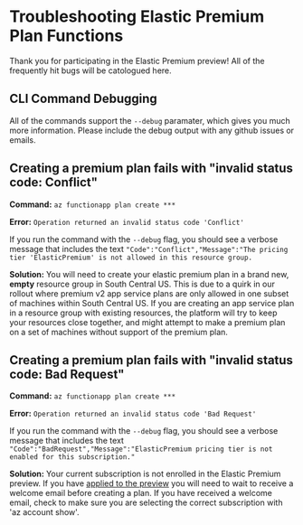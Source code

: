 # Troubleshooting Elastic Premium Plan Functions 
Thank you for participating in the Elastic Premium preview! All of the frequently hit bugs will be catologued here.

## CLI Command Debugging

All of the commands support the `--debug` paramater, which gives you much more information. Please include the debug output with any github issues or emails.

## Creating a premium plan fails with "invalid status code: Conflict"

**Command:** `az functionapp plan create ***`

**Error:** `Operation returned an invalid status code 'Conflict'`

If you run the command with the `--debug` flag, you should see a verbose message that includes the text `"Code":"Conflict","Message":"The pricing tier 'ElasticPremium' is not allowed in this resource group.`

**Solution:** You will need to create your elastic premium plan in a brand new, **empty** resource group in South Central US. This is due to a quirk in our rollout where premium v2 app service plans are only allowed in one subset of machines within South Central US. If you are creating an app service plan in a resource group with existing resources, the platform will try to keep your resources close together, and might attempt to make a premium plan on a set of machines without support of the premium plan.

## Creating a premium plan fails with "invalid status code: Bad Request"

**Command:** `az functionapp plan create ***`

**Error:** `Operation returned an invalid status code 'Bad Request'`

If you run the command with the `--debug` flag, you should see a verbose message that includes the text `"Code":"BadRequest","Message":"ElasticPremium pricing tier is not enabled for this subscription."`

**Solution:** Your current subscription is not enrolled in the Elastic Premium preview. If you have [applied to the preview](http://aka.ms/functionspremium) you will need to wait to receive a welcome email before creating a plan. If you have received a welcome email, check to make sure you are selecting the correct subscription with 'az account show'. 
